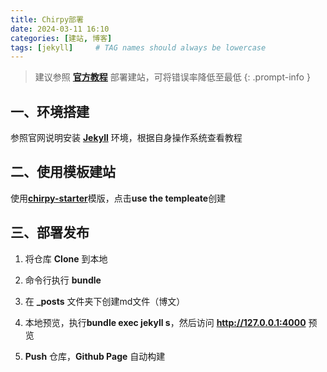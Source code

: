 ```yaml
---
title: Chirpy部署
date: 2024-03-11 16:10
categories: [建站, 博客]
tags: [jekyll]     # TAG names should always be lowercase
---
```


> 建议参照 [**官方教程**](https://chirpy.cotes.page/categories/tutorial/) 部署建站，可将错误率降低至最低
{: .prompt-info }


## 一、环境搭建

参照官网说明安装 [**Jekyll**](https://jekyllrb.com/docs/installation/) 环境，根据自身操作系统查看教程

## 二、使用模板建站

使用[**chirpy-starter**](https://github.com/cotes2020/chirpy-starter)模版，点击**use the templeate**创建

## 三、部署发布

1. 将仓库 **Clone** 到本地

2. 命令行执行 **bundle**

3. 在 **_posts** 文件夹下创建md文件（博文）

4. 本地预览，执行**bundle exec jekyll s**，然后访问 **<http://127.0.0.1:4000>** 预览

5. **Push** 仓库，**Github Page** 自动构建

